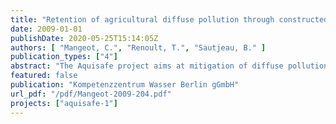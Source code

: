 ```yaml
---
title: "Retention of agricultural diffuse pollution through constructed wetlands - A case study in Iffendic (France)"
date: 2009-01-01
publishDate: 2020-05-25T15:14:05Z
authors: [ "Mangeot, C.", "Renoult, T.", "Sautjeau, B." ]
publication_types: ["4"]
abstract: "The Aquisafe project aims at mitigation of diffuse pollution from agricultural sources to protect surface water resources. The first project phase (2007-2009) focused on the review of available information and preliminary tests regarding (i) most relevant contaminants, (ii) system-analytical tools to assess sources and pathways of diffuse agricultural pollution, (iii) the potential of mitigation zones, such as wetlands or riparian buffers, to reduce diffuse agricultural pollution of surface waters and (iv) experimental setups to simulate mitigation zones under controlled conditions."
featured: false
publication: "Kompetenzzentrum Wasser Berlin gGmbH"
url_pdf: "/pdf/Mangeot-2009-204.pdf"
projects: ["aquisafe-1"]
---
```


